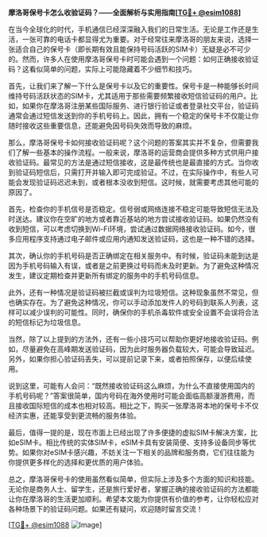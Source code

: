 **摩洛哥保号卡怎么收验证码？——全面解析与实用指南[[TG💪+ @esim1088](https://t.me/s/esim1088)]**

在当今全球化的时代，手机通信已经深深融入我们的日常生活。无论是工作还是生活，一张可靠的电话卡都显得尤为重要。对于经常往来摩洛哥的朋友来说，选择一张适合自己的保号卡（即长期有效且能保持号码活跃的SIM卡）无疑是必不可少的。然而，许多人在使用摩洛哥保号卡时可能会遇到一个问题：如何正确接收验证码？这看似简单的问题，实际上可能隐藏着不少细节和技巧。

首先，让我们来了解一下什么是保号卡以及它的重要性。保号卡是一种能够长时间维持号码活跃状态的SIM卡，尤其适用于那些需要频繁接收短信验证码的用户。比如，如果你在摩洛哥注册某些国际服务、进行银行验证或者登录社交平台，验证码通常会通过短信发送到你的手机号码上。因此，拥有一个稳定的保号卡不仅能让你随时接收这些重要信息，还能避免因号码失效而导致的麻烦。

那么，摩洛哥保号卡如何接收验证码呢？这个问题的答案其实并不复杂，但需要我们了解一些基本的操作流程。一般来说，摩洛哥的运营商会提供多种方式供用户接收验证码。最常见的方法是通过短信接收，这是最传统也是最直接的方式。当你收到验证码短信后，只需打开并输入即可完成验证。不过，在实际操作中，有些人可能会发现验证码迟迟未到，或者根本没收到短信。这时候，就需要考虑其他可能的原因了。

首先，检查你的手机信号是否稳定。信号弱或网络连接不稳定可能导致短信无法及时送达。建议你在空旷的地方或者靠近基站的地方尝试接收验证码。如果仍然没有收到短信，可以考虑切换到Wi-Fi环境，尝试通过数据网络接收验证码。如今，很多应用程序支持通过电子邮件或应用内通知发送验证码，这也是一种不错的选择。

其次，确认你的手机号码是否正确绑定在相关服务中。有时候，验证码未能到达是因为手机号码输入有误，或者是之前更换过号码而未及时更新。为了避免这种情况发生，建议定期检查并更新所有绑定的服务中的手机号码信息。

此外，还有一种情况是验证码被拦截或误判为垃圾短信。这种现象虽然不常见，但也确实存在。为了避免这种情况，你可以手动添加发件人的号码到联系人列表，这样可以减少误判的可能性。同时，确保你的手机杀毒软件或安全设置不会误将合法的短信标记为垃圾信息。

当然，除了以上提到的方法外，还有一些小技巧可以帮助你更好地接收验证码。例如，尽量避免在高峰期发送验证码，因为此时服务器负载较大，可能会导致延迟。另外，如果你担心验证码丢失，可以提前记录下来，或者拍照保存，以便后续使用。

说到这里，可能有人会问：“既然接收验证码这么麻烦，为什么不直接使用国内的手机号码呢？”答案很简单，国内号码在海外使用时可能会面临高额漫游费用，而且接收国际短信的成本也相对较高。相比之下，购买一张摩洛哥本地的保号卡不仅经济实惠，还能享受到更流畅的服务体验。

最后，值得一提的是，现在市面上已经出现了许多便捷的虚拟SIM卡解决方案，比如eSIM卡。相比传统的实体SIM卡，eSIM卡具有安装简便、支持多设备同步等优势。如果你对eSIM卡感兴趣，不妨关注一下相关的品牌和服务商，它们往往能为你提供更多样化的选择和更优质的用户体验。

总之，摩洛哥保号卡的使用虽然看似简单，但实际上涉及多个方面的知识和技能。无论你是商务人士、留学生，还是旅行爱好者，掌握正确的接收验证码的方法都能让你在摩洛哥的生活更加顺利。希望本文能为你提供有价值的参考，让你轻松应对各种场景下的验证码问题。如果还有疑问，欢迎随时留言交流！

[[TG💪+ @esim1088](https://t.me/s/esim1088) ![Image](https://i.postimg.cc/4NQfJmqS/Snipaste-2025-05-13-00-14-12.png)]